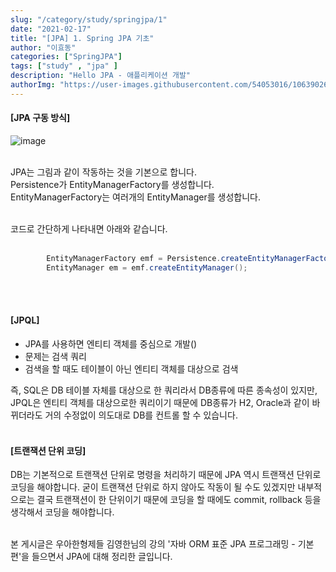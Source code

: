 ```yaml
---
slug: "/category/study/springjpa/1"
date: "2021-02-17"
title: "[JPA] 1. Spring JPA 기초"
author: "이효동"
categories: ["SpringJPA"]
tags: ["study" , "jpa" ]
description: "Hello JPA - 애플리케이션 개발"
authorImg: "https://user-images.githubusercontent.com/54053016/106390261-d4693200-642a-11eb-8ac8-eb8203cf74b9.png"
---
```



#### [JPA 구동 방식]
![image](https://user-images.githubusercontent.com/54053016/108169493-2359db80-713c-11eb-9cd9-84d64f661566.png)
<br><br>

JPA는 그림과 같이 작동하는 것을 기본으로 합니다.<br>
Persistence가 EntityManagerFactory를 생성합니다.<br>
EntityManagerFactory는 여러개의 EntityManager를 생성합니다.<br><br>

코드로 간단하게 나타내면 아래와 같습니다.<br><br>

```java
        EntityManagerFactory emf = Persistence.createEntityManagerFactory("hello");
        EntityManager em = emf.createEntityManager();
```
<br><br>

#### [JPQL]
- JPA를 사용하면 엔티티 객체를 중심으로 개발()
- 문제는 검색 쿼리
- 검색을 할 때도 테이블이 아닌 엔티티 객체를 대상으로 검색

즉, SQL은 DB 테이블 자체를 대상으로 한 쿼리라서 DB종류에 따른 종속성이 있지만, JPQL은 엔티티 객체를 대상으로한 쿼리이기 때문에 DB종류가 H2, Oracle과 같이 바뀌더라도 거의 수정없이 의도대로 DB를 컨트롤 할 수 있습니다.<br><br>

#### [트랜잭션 단위 코딩]
DB는 기본적으로 트랜잭션 단위로 명령을 처리하기 때문에 JPA 역시 트랜잭션 단위로 코딩을 해야합니다. 굳이 트랜잭션 단위로 하지 않아도 작동이 될 수도 있겠지만 내부적으로는 결국 트랜잭션이 한 단위이기 때문에 코딩을 할 때에도 commit, rollback 등을 생각해서 코딩을 해야합니다.<br><br>


 본 게시글은 우아한형제들 김영한님의 강의 '자바 ORM 표준 JPA 프로그래밍 - 기본편'을 들으면서 JPA에 대해 정리한 글입니다.<br>